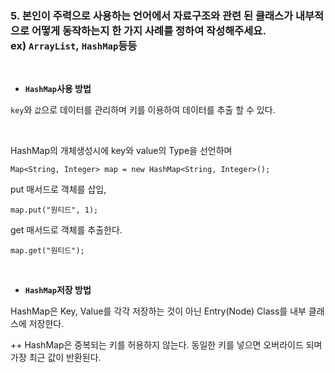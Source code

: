 ### 5. 본인이 주력으로 사용하는 언어에서 자료구조와 관련 된 클래스가 내부적으로 어떻게 동작하는지 한 가지 사례를 정하여 작성해주세요. ex) `ArrayList`, `HashMap`등등
</br>

- **`HashMap`사용 방법**

`key`와 `값`으로 데이터를 관리하며 키를 이용하여 데이터를 추출 할 수 있다.

</br>

HashMap의 개체생성시에 key와 value의 Type을 선언하며

`Map<String, Integer> map = new HashMap<String, Integer>();`

put 매서드로 객체를 삽입,

`map.put("원티드", 1);`

get 매서드로 객체를 추출한다.

`map.get("원티드");`

</br>

- **`HashMap`저장 방법**

HashMap은 Key, Value를 각각 저장하는 것이 아닌 Entry(Node) Class를 내부 클래스에 저장한다.

++ HashMap은 중복되는 키를 허용하지 않는다. 동일한 키를 넣으면 오버라이드 되며 가장 최근 값이 반환된다.
